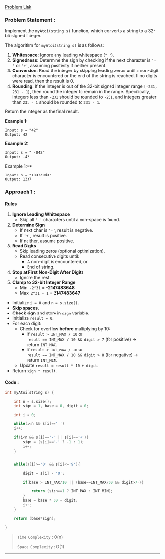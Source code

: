 [Problem Link](https://leetcode.com/problems/string-to-integer-atoi/description/)
### Problem Statement : 

Implement the `myAtoi(string s)` function, which converts a string to a 32-bit signed integer.

The algorithm for `myAtoi(string s)` is as follows:

1. **Whitespace**: Ignore any leading whitespace (`" "`).
2. **Signedness**: Determine the sign by checking if the next character is `'-'` or `'+'`, assuming positivity if neither present.
3. **Conversion**: Read the integer by skipping leading zeros until a non-digit character is encountered or the end of the string is reached. If no digits were read, then the result is 0.
4. **Rounding**: If the integer is out of the 32-bit signed integer range `[-231, 231 - 1]`, then round the integer to remain in the range. Specifically, integers less than `-231` should be rounded to `-231`, and integers greater than `231 - 1` should be rounded to `231 - 1`.

Return the integer as the final result.

**Example 1:**

```
Input: s = "42"
Output: 42
```

**Example 2:**

```
Input: s = " -042"
Output: -42
```

Example 1:**

```
Input: s = "1337c0d3"
Output: 1337
```

### Approach 1 :

#### Rules

1. **Ignore Leading Whitespace**
    - Skip all `' '` characters until a non-space is found.
2. **Determine Sign**
    - If next char is `'-'`, result is negative.
    - If `'+'`, result is positive.
    - If neither, assume positive.
3. **Read Digits**
    - Skip leading zeros (optional optimization).
    - Read consecutive digits until:
        - A non-digit is encountered, or
        - End of string.
4. **Stop at First Non-Digit After Digits**
    - Ignore the rest.
5. **Clamp to 32-bit Integer Range**
    - Min: `-2^31` = **-2147483648**
    - Max: `2^31 - 1` = **2147483647**

- Initialize `i = 0` and `n = s.size()`.
- **Skip spaces**.
- **Check sign** and store in `sign` variable.
- Initialize `result = 0`.
- For each digit:
    - Check for overflow **before** multiplying by 10:
        - If `result > INT_MAX / 10` or  
            `result == INT_MAX / 10 && digit > 7` (for positive) → return `INT_MAX`.
        - If `result > INT_MAX / 10` or  
            `result == INT_MAX / 10 && digit > 8` (for negative) → return `INT_MIN`.    
    - Update `result = result * 10 + digit`.
- Return `sign * result`.

#### Code :


``` cpp
int myAtoi(string s) {

	int n = s.size();
	int sign = 1, base = 0, digit = 0;

	int i = 0;

	while(i<n && s[i]==' ')
	i++;

	if(i<n && s[i]=='-' || s[i]=='+'){
		sign = (s[i]=='-' ? -1 : 1);
		i++;
	}
  

	while(s[i]>='0' && s[i]<='9'){

		digit = s[i] - '0';

		if(base > INT_MAX/10 || (base==INT_MAX/10 && digit>7)){

			return (sign==1 ? INT_MAX : INT_MIN);
		}
		base = base * 10 + digit;
		i++;
	}

	return (base*sign);
	
}
```

> `Time Complexity` : O(n)
> 
> `Space Complexity` : O(1) 

---
